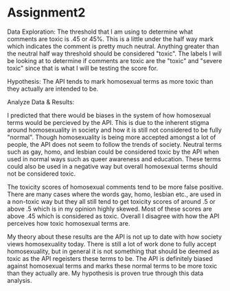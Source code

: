 # Assignment2

Data Exploration: The threshold that I am using to determine what comments are toxic is .45 or 45%. This is a little under the half way mark which indicates the comment is pretty much neutral. Anything greater than the neutral half way threshold should be considered "toxic". The labels I will be looking at to determine if comments are toxic are the "toxic" and "severe toxic" since that is what I will be testing the score for.

Hypothesis: The API tends to mark homosexual terms as more toxic than they actually are intended to be.


Analyze Data & Results:

I predicted that there would be biases in the system of how homosexual terms would be percieved by the API. This is due to the inherent stigma around homosexuality in society and how it is still not considered to be fully "normal". Though homosexuality is being more accepted amongst a lot of people, the API does not seem to follow the trends of society. Neutral terms such as gay, homo, and lesbian could be considered toxic by the API when used in normal ways such as queer awareness and education. These terms could also be used in a negative way but overall homosexual terms should not be considered toxic.

The toxicity scores of homosexual comments tend to be more false positive. There are many cases where the words gay, homo, lesbian etc., are used in a non-toxic way but they all still tend to get toxicity scores of around .5 or above .5 which is in my opinion highly skewed. Most of these scores are above .45 which is considered as toxic. Overall I disagree with how the API perceives how toxic homosexual terms are.

My theory about these results are the API is not up to date with how society views homosexuality today. There is still a lot of work done to fully accept homosexuality, but in general it is not something that should be deemed as toxic as the API regeisters these terms to be. The API is definitely biased against homosexual terms and marks these normal terms to be more toxic than they actually are. My hypothesis is proven true through this data analysis.
